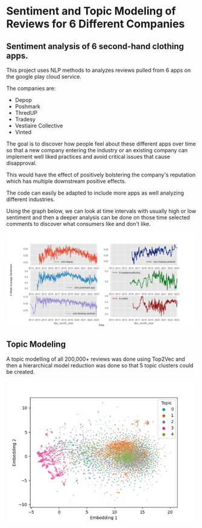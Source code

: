 # Sentiment and Topic Modeling of Reviews for 6 Different Companies
## Sentiment analysis of 6 second-hand clothing apps.

This project uses NLP methods to analyzes reviews pulled from 6 apps on the google play cloud service. 

The companies are:
* Depop
* Poshmark
*  ThredUP
*  Tradesy
*  Vestiaire Collective
*  Vinted

The goal is to discover how people feel about these different apps over time so that a new company entering the industry or an existing company can implement well liked practices and avoid critical issues that cause disapproval.

This would have the effect of positively bolstering the company's reputation which has multiple downstream positive effects.

The code can easily be adapted to include more apps as well analyzing different industries.

Using the graph below, we can look at time intervals with usually high or low sentiment and then a deeper analysis can be done on those time selected comments to discover what consumers like and don't like.

![image](images/2wk_avg_sentiment.png)

## Topic Modeling
A topic modelling of all 200,000+ reviews was done using Top2Vec and then a hierarchical model reduction was done so that 5 topic clusters could be created.

![image](images/topic_clusters5.png)
